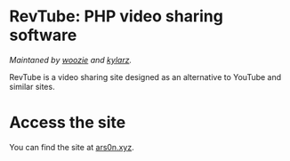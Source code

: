 # RevTube: PHP video sharing software

*Maintaned by [woozie](https://github.com/cattowithtea) and [kylarz](https://github.com/ky-1).*

RevTube is a video <!--(with audio uploading a feature that was going to be added)--> sharing site designed as an alternative to YouTube and similar sites.
# Access the site 
<!--You can access RevTube at https://rev.yoretude.com.-->
<!--~~For the upcoming "Redux" layout, the link is: https://redst0ne.xyz/vistatuberedux~~ (Redux is cancelled)
For the current "skeuo" layout, the link is https://rev.yoretude.com.
RevTube is currently in development, so we do not have a public instance at this time.
-->
You can find the site at [ars0n.xyz](https://ars0n.xyz).
<!--# Changelog (only shows latest major update)
## January 12, 2024
The RevTube branding has been restored. (Also it's been a little over 2 years since this project started so that's neat, I guess.)

*To see every update, view the full [changelog](https://github.com/ars0nstudios/revtube/blob/semi-2013/changelog.md).*-->
